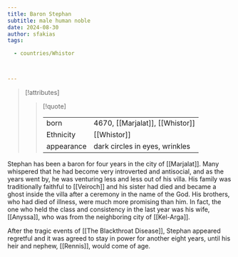 ```yaml
---
title: Baron Stephan
subtitle: male human noble
date: 2024-08-30
author: sfakias
tags:

  - countries/Whistor



---
```

> [!attributes]
> 
> > [!quote]
> >
> > | | |
> > | --- | --- |
> > | born | 4670, [[Marjalat]], [[Whistor]] |
> > | Ethnicity | [[Whistor]] |
> > | appearance | dark circles in eyes, wrinkles |

Stephan has been a baron for four years in the city of [[Marjalat]]. Many whispered that he had become very introverted and antisocial, and as the years went by, he was venturing less and less out of his villa. His family was traditionally faithful to [[Veiroch]] and his sister had died and became a ghost inside the villa after a ceremony in the name of the God. His brothers, who had died of illness, were much more promising than him. In fact, the one who held the class and consistency in the last year was his wife, [[Anyssa]], who was from the neighboring city of [[Kel-Arga]].

After the tragic events of [[The Blackthroat Disease]], Stephan appeared regretful and it was agreed to stay in power for another eight years, until his heir and nephew, [[Rennis]], would come of age.